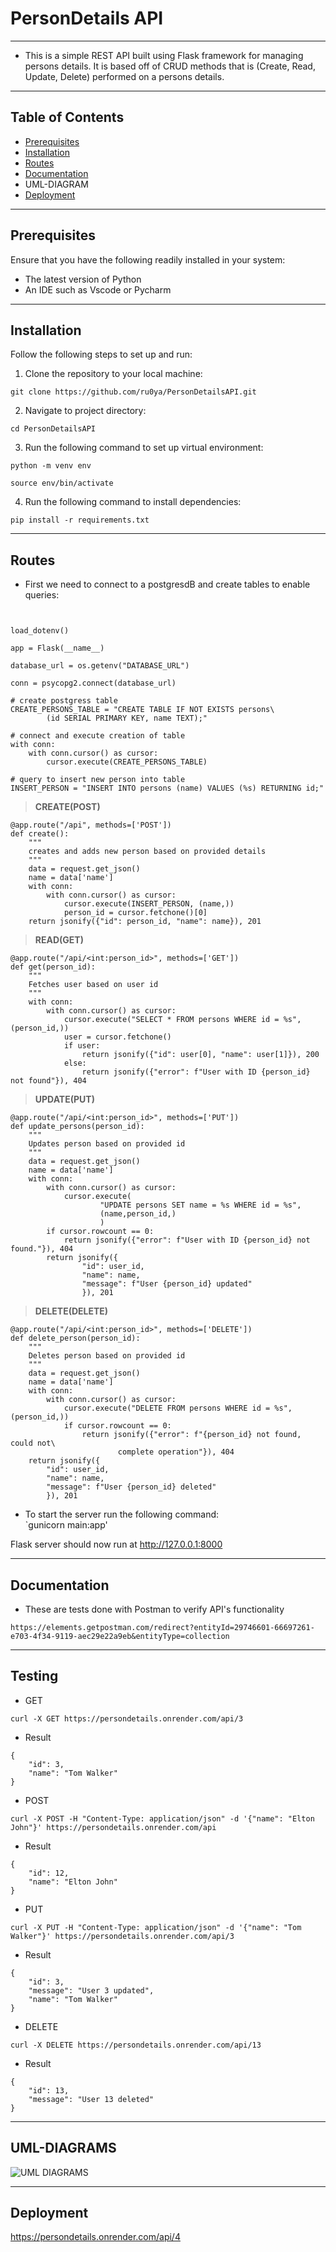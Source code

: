 # PersonDetails API
-------------------
- This is a simple REST API built using Flask framework for managing  
persons details. It is based off of CRUD methods that is (Create, Read,  
Update, Delete) performed on a persons details.  

---------------------------
## Table of Contents
- [Prerequisites](https://github.com/ru0ya/PersonDetailsAPI/tree/main#prerequisites)  
- [Installation](https://github.com/ru0ya/PersonDetailsAPI/tree/main#installation)  
- [Routes](https://github.com/ru0ya/PersonDetailsAPI/tree/main#routes)  
- [Documentation](https://github.com/ru0ya/PersonDetailsAPI#documentation)  
- UML-DIAGRAM
- [Deployment](https://github.com/ru0ya/PersonDetailsAPI#deployment)  

------------------  
## Prerequisites  
Ensure that you have the following readily installed in your system:  
- The latest version of Python  
- An IDE such as Vscode or Pycharm   

-----------------------------------
## Installation  
Follow the following steps to set up and run:  
1. Clone the repository to your local machine:  
```
git clone https://github.com/ru0ya/PersonDetailsAPI.git
```  


2. Navigate to project directory:  
```
cd PersonDetailsAPI
```  

3. Run the following command to set up virtual environment:  
```
python -m venv env
```  
```
source env/bin/activate
```  

4. Run the following command to install dependencies:  
```
pip install -r requirements.txt
```  

------------------
## Routes  
- First we need to connect to a postgresdB and create tables to enable queries:  

```import psycopg2


load_dotenv()

app = Flask(__name__)

database_url = os.getenv("DATABASE_URL")

conn = psycopg2.connect(database_url)

# create postgress table
CREATE_PERSONS_TABLE = "CREATE TABLE IF NOT EXISTS persons\
        (id SERIAL PRIMARY KEY, name TEXT);"

# connect and execute creation of table
with conn:
    with conn.cursor() as cursor:
        cursor.execute(CREATE_PERSONS_TABLE)

# query to insert new person into table
INSERT_PERSON = "INSERT INTO persons (name) VALUES (%s) RETURNING id;"  
```

> **CREATE(POST)**  
```
@app.route("/api", methods=['POST'])
def create():
    """
    creates and adds new person based on provided details
    """
    data = request.get_json()
    name = data['name']
    with conn:
        with conn.cursor() as cursor:
            cursor.execute(INSERT_PERSON, (name,))
            person_id = cursor.fetchone()[0]
    return jsonify({"id": person_id, "name": name}), 201
```

> **READ(GET)**
```
@app.route("/api/<int:person_id>", methods=['GET'])
def get(person_id):
    """
    Fetches user based on user id
    """
    with conn:
        with conn.cursor() as cursor:
            cursor.execute("SELECT * FROM persons WHERE id = %s", (person_id,))
            user = cursor.fetchone()
            if user:
                return jsonify({"id": user[0], "name": user[1]}), 200
            else:
                return jsonify({"error": f"User with ID {person_id} not found"}), 404
```

> **UPDATE(PUT)**
```
@app.route("/api/<int:person_id>", methods=['PUT'])
def update_persons(person_id):
    """
    Updates person based on provided id
    """
    data = request.get_json()
    name = data['name']
    with conn:
        with conn.cursor() as cursor:
            cursor.execute(
                    "UPDATE persons SET name = %s WHERE id = %s",
                    (name,person_id,)
                    )
        if cursor.rowcount == 0:
            return jsonify({"error": f"User with ID {person_id} not found."}), 404
        return jsonify({
                "id": user_id,
                "name": name,
                "message": f"User {person_id} updated"
                }), 201
```

> **DELETE(DELETE)**
```
@app.route("/api/<int:person_id>", methods=['DELETE'])
def delete_person(person_id):
    """
    Deletes person based on provided id
    """
    data = request.get_json()
    name = data['name']
    with conn:
        with conn.cursor() as cursor:
            cursor.execute("DELETE FROM persons WHERE id = %s", (person_id,))
            if cursor.rowcount == 0:
                return jsonify({"error": f"{person_id} not found, could not\
                        complete operation"}), 404
    return jsonify({
        "id": user_id,
        "name": name,
        "message": f"User {person_id} deleted"
        }), 201
```

- To start the server run the following command:  
`gunicorn main:app'  

Flask server should now run at http://127.0.0.1:8000

----------------------------------  
## Documentation
- These are tests done with Postman to verify API's functionality  
```
https://elements.getpostman.com/redirect?entityId=29746601-66697261-e703-4f34-9119-aec29e22a9eb&entityType=collection
```  
-------------------------------  

## Testing
- GET
```
curl -X GET https://persondetails.onrender.com/api/3
```
- Result
```
{
    "id": 3,
    "name": "Tom Walker"
}
```

- POST
```
curl -X POST -H "Content-Type: application/json" -d '{"name": "Elton John"}' https://persondetails.onrender.com/api  
```

- Result
```
{
    "id": 12,
    "name": "Elton John"
}
```
- PUT
```
curl -X PUT -H "Content-Type: application/json" -d '{"name": "Tom Walker"}' https://persondetails.onrender.com/api/3  
```  

- Result  
```
{
    "id": 3,
    "message": "User 3 updated",
    "name": "Tom Walker"
}
```  

- DELETE  
```
curl -X DELETE https://persondetails.onrender.com/api/13
```

- Result  
```
{
    "id": 13,
    "message": "User 13 deleted"
}
```  
---------------------------  
## UML-DIAGRAMS
![UML DIAGRAMS](UMLPersonDetailsAPI.png)

---------------------------
## Deployment  
https://persondetails.onrender.com/api/4
